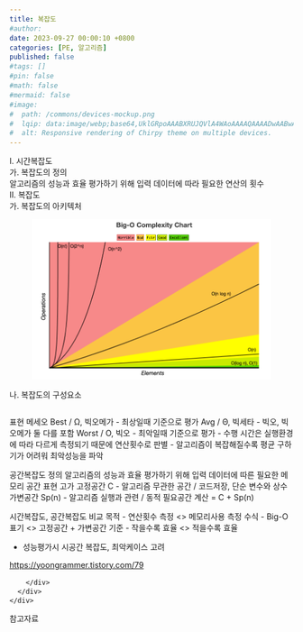 ```yaml
---
title: 복잡도
#author: 
date: 2023-09-27 00:00:10 +0800
categories: [PE, 알고리즘]
published: false
#tags: []
#pin: false
#math: false
#mermaid: false
#image:
#  path: /commons/devices-mockup.png
#  lqip: data:image/webp;base64,UklGRpoAAABXRUJQVlA4WAoAAAAQAAAADwAABwAAQUxQSDIAAAARL0AmbZurmr57yyIiqE8oiG0bejIYEQTgqiDA9vqnsUSI6H+oAERp2HZ65qP/VIAWAFZQOCBCAAAA8AEAnQEqEAAIAAVAfCWkAALp8sF8rgRgAP7o9FDvMCkMde9PK7euH5M1m6VWoDXf2FkP3BqV0ZYbO6NA/VFIAAAA
#  alt: Responsive rendering of Chirpy theme on multiple devices.
---
```


<div class="post-wrap">
  <div class="para">
    <div class="para-title">
      I. 시간복잡도
    </div>
    <div class="para-cntnt">
      <div class="para">
        <div class="para-title">
          가. 복잡도의 정의
        </div>
        <div class="para-cntnt">
            알고리즘의 성능과 효율 평가하기 위해 입력 데이터에 따라 필요한 연산의 횟수
        </div>
      </div>
    </div>
  </div>
  
  <div class="para">
    <div class="para-title">
      II. 복잡도
    </div>
    <div class="para-cntnt">
      <div class="para">
        <div class="para-title">
          가. 복잡도의 아키텍처
        </div>
        <div class="para-cntnt">
          <figure class="post-figure">
            <img src="/assets/img/posts/복잡도.png" alt="복잡도">
<!--            <figcaption>Source: Unveiling the Metaverse: Exploring Emerging Trends, Multifaceted Perspectives, and Future Challenges</figcaption>-->
          </figure>
        </div>
      </div>
      <div class="para">
        <div class="para-title">
          나. 복잡도의 구성요소
        </div>
        <div class="para-cntnt">
          <table class="post-table">
          </table>
          표현 메세오
  Best / Ω, 빅오메가 - 최상일때 기준으로 평가
  Avg / Θ, 빅세타 - 빅오, 빅오메가 둘 다를 포함
  Worst / O, 빅오 - 최악일때 기준으로 평가
- 수행 시간은 실행환경에 따라 다르게 측정되기 때문에 연산횟수로 판별
- 알고리즘이 복잡해질수록 평균 구하기가 어려워 최악성능을 파악

공간복잡도
정의
  알고리즘의 성능과 효율 평가하기 위해 입력 데이터에 따른 필요한 메모리 공간
표현 고가
  고정공간 C - 알고리즘 무관한 공간 / 코드저장, 단순 변수와 상수
  가변공간 Sp(n) - 알고리즘 실행과 관련 / 동적 필요공간
  계산 = C + Sp(n)

시간복잡도, 공간복잡도 비교
  목적 - 연산횟수 측정 &lt;&gt; 메모리사용 측정
  수식 - Big-O 표기 &lt;&gt;  고정공간 + 가변공간
  기준 - 작을수록 효율 &lt;&gt; 적을수록 효율
- 성능평가시 시공간 복잡도, 최악케이스 고려

https://yoongrammer.tistory.com/79

        </div>
      </div>
    </div>
  </div>

  <div class="refr-wrap">
    <div class="refr-title">
        참고자료
    </div>
    <ol class="refr-list">
    <!--    <li>(나현식, 최대선) <a target="_blank" href="https://scienceon.kisti.re.kr/commons/util/originalView.do?cn=JAKO202225948430499&oCn=JAKO202225948430499&dbt=JAKO&journal=NJOU00291864">메타버스 보안 위협 요소 및 대응 방안 검토</a></li>-->
    <!--    <li>(M. Uddin, S. Manickam, H. Ullah, M. Obaidat and A. Dandoush) <a target="_blank" href="https://ieeexplore.ieee.org/abstract/document/10138386">Unveiling the Metaverse: Exploring Emerging Trends, Multifaceted Perspectives, and Future Challenges</a></li>-->
    </ol>
  </div>
</div>
